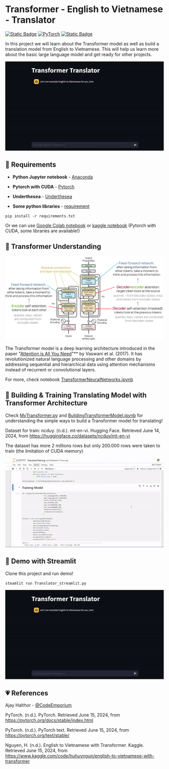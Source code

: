 # Transformer - English to Vietnamese - Translator

[![Static Badge](https://img.shields.io/badge/3.10-green?style=flat-square&logo=Python&label=Python&labelColor=green&color=grey)](https://www.python.org/downloads/release/python-3100/)
[![PyTorch](https://img.shields.io/badge/11.8-black?style=flat-square&logo=Torch&logoColor=red&label=Torch&labelColor=orange&color=grey)](https://pytorch.org/)
[![Static Badge](https://img.shields.io/badge/MIT-blue?style=flat-square&logo=License&logoColor=red&label=License&labelColor=blue&color=grey)](https://en.wikipedia.org/wiki/MIT_License)

In this project we will learn about the Transformer model as well as build a translation model from English to Vietnamese. This will help us learn more about the basic large language model and get ready for other projects.

![Project Demo](./img/demo_streamlit.gif)

## 📑 Requirements

- **Python Jupyter notebook** - [Anaconda](https://anaconda.org/anaconda/jupyter)

- **Pytorch with CUDA** - [Pytorch](https://pytorch.org/)

- **Underthesea** - [Underthesea](https://pypi.org/project/underthesea/)

- **Some python libraries** - [requirement](./requirements.txt)

```
pip install -r requirements.txt
```

Or we can use [Google Colab notebook](https://colab.research.google.com/) or [kaggle notebook](https://www.kaggle.com/) (Pytorch with CUDA, some libraries are available!) 

## 💾 Transformer Understanding

![Transformer Architecture](./Transformer_Understanding/img/transformerarchitect.png)

The Transformer model is a deep learning architecture introduced in the paper "[Attention is All You Need](https://proceedings.neurips.cc/paper_files/paper/2017/file/3f5ee243547dee91fbd053c1c4a845aa-Paper.pdf)"** by Vaswani et al. (2017). It has revolutionized natural language processing and other domains by addressing sequential and hierarchical data using attention mechanisms instead of recurrent or convolutional layers.

For more, check notebook [TransformerNeuralNetworks.ipynb](./Transformer_Understanding/TransformerNeuralNetworks.ipynb)

## 📝 Building & Training Translating Model with Transformer Architecture

Check [MyTransformer.py](./MyTransformer.py) and [BuildingTransformerModel.ipynb](./BuildingTransformerModel.ipynb) for understanding the simple ways to build a Transformer model for translating!

Dataset for train: ncduy. (n.d.). mt-en-vi. Hugging Face. Retrieved June 14, 2024, from https://huggingface.co/datasets/ncduy/mt-en-vi

The dataset has more 2 millions rows but only 200.000 rows were taken to train (the limitation of CUDA memory)

![Training](./img/result_train.gif)

## 🔮 Demo with Streamlit

Clone this project and run demo!

```
steamlit run Translator_streamlit.py
```

![Project Demo](./img/demo_streamlit.gif)

## 💗 References

Ajay Halthor - [@CodeEmporium](https://www.youtube.com/@CodeEmporium)

PyTorch. (n.d.). PyTorch. Retrieved June 15, 2024, from https://pytorch.org/docs/stable/index.html

PyTorch. (n.d.). PyTorch text. Retrieved June 15, 2024, from https://pytorch.org/text/stable/

Nguyen, H. (n.d.). English to Vietnamese with Transformer. Kaggle. Retrieved June 15, 2024, from https://www.kaggle.com/code/huhuyngun/english-to-vietnamese-with-transformer

